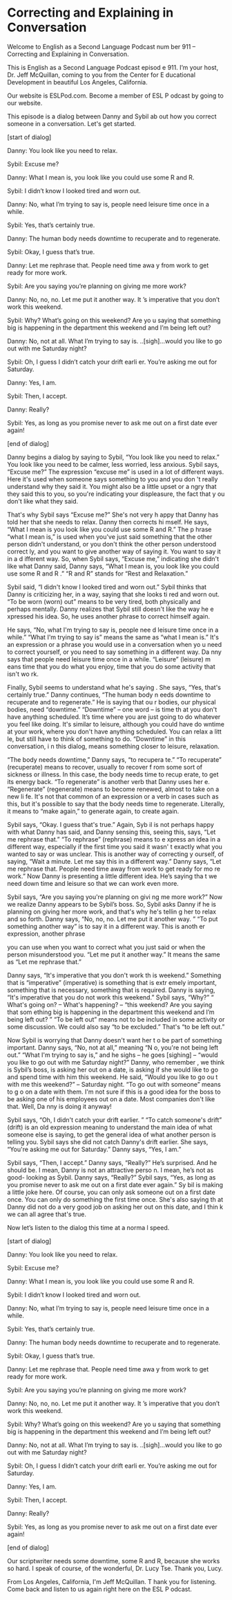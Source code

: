 # Correcting and Explaining in Conversation

Welcome to English as a Second Language Podcast num ber 911 – Correcting and Explaining in Conversation.  

This is English as a Second Language Podcast episod e 911. I’m your host, Dr. Jeff McQuillan, coming to you from the Center for E ducational Development in beautiful Los Angeles, California.  

Our website is ESLPod.com. Become a member of ESL P odcast by going to our website.  

This episode is a dialog between Danny and Sybil ab out how you correct someone in a conversation. Let's get started.  

[start of dialog] 

Danny:  You look like you need to relax. 

Sybil:  Excuse me?   

Danny:  What I mean is, you look like you could use  some R and R. 

Sybil:  I didn’t know I looked tired and worn out. 

Danny:  No, what I’m trying to say is, people need leisure time once in a while. 

Sybil:  Yes, that’s certainly true. 

Danny:  The human body needs downtime to recuperate  and to regenerate. 

Sybil:  Okay, I guess that’s true. 

Danny:  Let me rephrase that.  People need time awa y from work to get ready for more work. 

Sybil:  Are you saying you’re planning on giving me  more work? 

Danny:  No, no, no.  Let me put it another way.  It ’s imperative that you don’t work this weekend. 

Sybil:  Why?  What’s going on this weekend?  Are yo u saying that something big is happening in the department this weekend and I’m  being left out? 

Danny:  No, not at all.  What I’m trying to say is. ..[sigh]...would you like to go out with me Saturday night? 

Sybil:  Oh, I guess I didn’t catch your drift earli er.  You’re asking me out for Saturday. 

Danny:  Yes, I am.   

Sybil:  Then, I accept.   

Danny:  Really?     

Sybil:  Yes, as long as you promise never to ask me  out on a first date ever again! 

[end of dialog] 

Danny begins a dialog by saying to Sybil, “You look  like you need to relax.” You look like you need to be calmer, less worried, less  anxious. Sybil says, “Excuse me?” The expression “excuse me” is used in a lot of  different ways. Here it's used when someone says something to you and you don 't really understand why they said it. You might also be a little upset or a ngry that they said this to you, so you're indicating your displeasure, the fact that y ou don't like what they said.  

That's why Sybil says “Excuse me?” She's not very h appy that Danny has told her that she needs to relax. Danny then corrects hi mself. He says, “What I mean is you look like you could use some R and R.” The p hrase “what I mean is,” is used when you've just said something that the other  person didn't understand, or you don't think the other person understood correct ly, and you want to give another way of saying it. You want to say it in a d ifferent way. So, when Sybil says, “Excuse me,” indicating she didn't like what Danny said, Danny says, “What I mean is, you look like you could use some R and R .” “R and R” stands for “Rest and Relaxation.”  

Sybil said, “I didn't know I looked tired and worn out.” Sybil thinks that Danny is criticizing her, in a way, saying that she looks ti red and worn out. “To be worn (worn) out” means to be very tired, both physically  and perhaps mentally. Danny realizes that Sybil still doesn't like the way he e xpressed his idea. So, he uses another phrase to correct himself again.   

 He says, “No, what I'm trying to say is, people nee d leisure time once in a while.” “What I'm trying to say is” means the same as “what  I mean is.” It's an expression or a phrase you would use in a conversation when yo u need to correct yourself, or you need to say something in a different way. Da nny says that people need leisure time once in a while. “Leisure” (leisure) m eans time that you do what you enjoy, time that you do some activity that isn't wo rk.  

Finally, Sybil seems to understand what he's saying . She says, “Yes, that's certainly true.” Danny continues, “The human body n eeds downtime to recuperate and to regenerate.” He is saying that ou r bodies, our physical bodies, need “downtime.” “Downtime” – one word – is time th at you don't have anything scheduled. It’s time where you are just going to do  whatever you feel like doing. It's similar to leisure, although you could have do wntime at your work, where you don't have anything scheduled. You can relax a litt le, but still have to think of something to do. “Downtime” in this conversation, i n this dialog, means something closer to leisure, relaxation.  

“The body needs downtime,” Danny says, “to recupera te.” “To recuperate” (recuperate) means to recover, usually to recover f rom some sort of sickness or illness. In this case, the body needs time to recup erate, to get its energy back. “To regenerate” is another verb that Danny uses her e. “Regenerate” (regenerate) means to become renewed, almost to take on a new li fe. It's not that common of an expression or a verb in cases such as this, but it's possible to say that the body needs time to regenerate. Literally, it means to “make again,” to generate again, to create again.  

Sybil says, “Okay. I guess that's true.” Again, Syb il is not perhaps happy with what Danny has said, and Danny sensing this, seeing  this, says, “Let me rephrase that.” “To rephrase” (rephrase) means to e xpress an idea in a different way, especially if the first time you said it wasn' t exactly what you wanted to say or was unclear. This is another way of correcting y ourself, of saying, “Wait a minute. Let me say this in a different way.” Danny says, “Let me rephrase that. People need time away from work to get ready for mo re work.” Now Danny is presenting a little different idea. He’s saying tha t we need down time and leisure so that we can work even more.  

Sybil says, “Are you saying you're planning on givi ng me more work?” Now we realize Danny appears to be Sybil’s boss. So, Sybil  asks Danny if he is planning on giving her more work, and that's why he's tellin g her to relax and so forth. Danny says, “No, no, no. Let me put it another way. ” “To put something another way” is to say it in a different way. This is anoth er expression, another phrase  

you can use when you want to correct what you just said or when the person misunderstood you. “Let me put it another way.” It means the same as “Let me rephrase that.”  

Danny says, “It's imperative that you don't work th is weekend.” Something that is “imperative” (imperative) is something that is extr emely important, something that is necessary, something that is required. Danny is saying, “It's imperative that you do not work this weekend.” Sybil says, “Why?” “ What's going on? – What's happening? – “this weekend? Are you saying that som ething big is happening in the department this weekend and I’m being left out? ” “To be left out” means not to be included in some activity or some discussion.  We could also say “to be excluded.” That's “to be left out.”  

Now Sybil is worrying that Danny doesn't want her t o be part of something important. Danny says, “No, not at all,” meaning “N o, you're not being left out.” “What I'm trying to say is,” and he sighs – he goes  [sighing] – “would you like to go out with me Saturday night?” Danny, who remember , we think is Sybil’s boss, is asking her out on a date, is asking if she would  like to go and spend time with him this weekend. He said, “Would you like to go ou t with me this weekend?” – Saturday night. “To go out with someone” means to g o on a date with them. I'm not sure if this is a good idea for the boss to be asking one of his employees out on a date. Most companies don't like that. Well, Da nny is doing it anyway!  

Sybil says, “Oh, I didn't catch your drift earlier. ” “To catch someone's drift” (drift) is an old expression meaning to understand the main  idea of what someone else is saying, to get the general idea of what another person is telling you. Sybil says she did not catch Danny's drift earlier. She says, “You're asking me out for Saturday.” Danny says, “Yes, I am.”  

Sybil says, “Then, I accept.” Danny says, “Really?”  He’s surprised. And he should be. I mean, Danny is not an attractive perso n. I mean, he’s not as good- looking as Sybil. Danny says, “Really?” Sybil says,  “Yes, as long as you promise never to ask me out on a first date ever again.” Sy bil is making a little joke here. Of course, you can only ask someone out on a first date once. You can only do something the first time once. She's also saying th at Danny did not do a very good job on asking her out on this date, and I thin k we can all agree that's true. 

Now let’s listen to the dialog this time at a norma l speed.  

[start of dialog] 

Danny:  You look like you need to relax.  

 Sybil:  Excuse me?   

Danny:  What I mean is, you look like you could use  some R and R. 

Sybil:  I didn’t know I looked tired and worn out. 

Danny:  No, what I’m trying to say is, people need leisure time once in a while. 

Sybil:  Yes, that’s certainly true. 

Danny:  The human body needs downtime to recuperate  and to regenerate. 

Sybil:  Okay, I guess that’s true. 

Danny:  Let me rephrase that.  People need time awa y from work to get ready for more work. 

Sybil:  Are you saying you’re planning on giving me  more work? 

Danny:  No, no, no.  Let me put it another way.  It ’s imperative that you don’t work this weekend. 

Sybil:  Why?  What’s going on this weekend?  Are yo u saying that something big is happening in the department this weekend and I’m  being left out? 

Danny:  No, not at all.  What I’m trying to say is. ..[sigh]...would you like to go out with me Saturday night? 

Sybil:  Oh, I guess I didn’t catch your drift earli er.  You’re asking me out for Saturday. 

Danny:  Yes, I am.   

Sybil:  Then, I accept.   

Danny:  Really?     

Sybil:  Yes, as long as you promise never to ask me  out on a first date ever again! 

[end of dialog]  

 Our scriptwriter needs some downtime, some R and R,  because she works so hard. I speak of course, of the wonderful, Dr. Lucy  Tse. Thank you, Lucy. 

From Los Angeles, California, I'm Jeff McQuillan. T hank you for listening. Come back and listen to us again right here on the ESL P odcast. 

